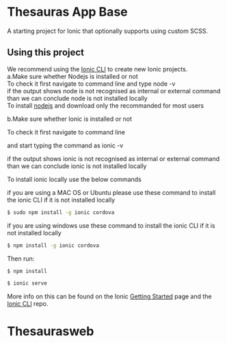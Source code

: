 Thesauras App Base
==============

A starting project for Ionic that optionally supports using custom SCSS.

## Using this project

We recommend using the [Ionic CLI](https://github.com/ionic-team/ionic-cli) to create new Ionic projects.<br/>
a.Make sure whether Nodejs is installed or not <br/>
To check it first navigate to command line and type node -v <br/>
if the output shows node is not recognised as internal or external command than we can conclude node is not installed locally<br/>
To install [nodejs](https://nodejs.org/en/) and download only the recommanded for most users

b.Make sure whether Ionic is installed or not <br/>

To check it first navigate to command line <br/>

and start typing the command as ionic -v <br/>

if the output shows ionic is not recognised as internal or external command than we can conclude ionic is not installed locally<br/>

To install ionic locally use the below commands

if you are using a MAC OS or Ubuntu please use these command to install the ionic CLI if it is not installed locally

```bash
$ sudo npm install -g ionic cordova
```
if you are using windows use these command to install the ionic CLI if it is not installed locally<br/>
```bash
$ npm install -g ionic cordova
```
Then run:

```bash
$ npm install
```
```bash
$ ionic serve
```
More info on this can be found on the Ionic [Getting Started](https://ionicframework.com/getting-started) page and the [Ionic CLI](https://github.com/ionic-team/ionic-cli) repo.

# Thesaurasweb
